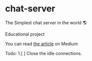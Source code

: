 # chat-server
The Simplest chat server in the world 🌎

Educational project

You can read [the article](https://medium.com/@mehranbehnam77/how-to-write-simplest-chat-server-in-golang-f70ba7abd94a) on Medium  

Todo:
1.[ ] Close the idle connections.
